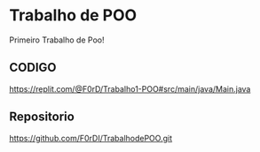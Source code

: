 # Trabalho de POO
 Primeiro Trabalho de Poo!

## CODIGO
https://replit.com/@F0rD/Trabalho1-POO#src/main/java/Main.java

## Repositorio

https://github.com/F0rDI/TrabalhodePOO.git
